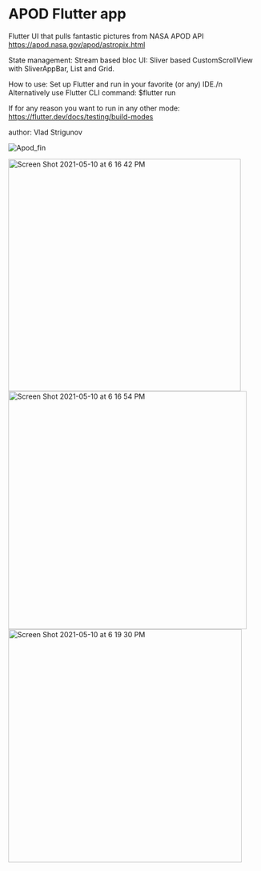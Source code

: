 # APOD Flutter app

Flutter UI that pulls fantastic pictures from NASA APOD API https://apod.nasa.gov/apod/astropix.html

State management: Stream based bloc
UI: Sliver based CustomScrollView with SliverAppBar, List and Grid.

How to use:
Set up Flutter and run in your favorite (or any) IDE./n
Alternatively use Flutter CLI command: $flutter run

If for any reason you want to run in any other mode: https://flutter.dev/docs/testing/build-modes

author: Vlad Strigunov

![Apod_fin](https://user-images.githubusercontent.com/30988129/117867563-62845e00-b24d-11eb-9d26-73ad97781d21.gif)


<img width="464" alt="Screen Shot 2021-05-10 at 6 16 42 PM" src="https://user-images.githubusercontent.com/30988129/117743854-7af86800-b1bc-11eb-881e-57e16ca4f903.png">
<img width="476" alt="Screen Shot 2021-05-10 at 6 16 54 PM" src="https://user-images.githubusercontent.com/30988129/117743858-7cc22b80-b1bc-11eb-8c77-f36e2383e101.png">
<img width="466" alt="Screen Shot 2021-05-10 at 6 19 30 PM" src="https://user-images.githubusercontent.com/30988129/117743866-7e8bef00-b1bc-11eb-8443-9c8a30ce4a0b.png">
